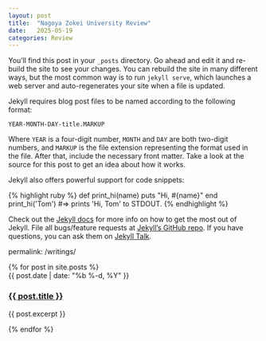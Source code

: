 ```yaml
---
layout: post
title:  "Nagoya Zokei University Review"
date:   2025-05-19 
categories: Review
---
```

You’ll find this post in your `_posts` directory. Go ahead and edit it and re-build the site to see your changes. You can rebuild the site in many different ways, but the most common way is to run `jekyll serve`, which launches a web server and auto-regenerates your site when a file is updated.

Jekyll requires blog post files to be named according to the following format:

`YEAR-MONTH-DAY-title.MARKUP`

Where `YEAR` is a four-digit number, `MONTH` and `DAY` are both two-digit numbers, and `MARKUP` is the file extension representing the format used in the file. After that, include the necessary front matter. Take a look at the source for this post to get an idea about how it works.

Jekyll also offers powerful support for code snippets:

{% highlight ruby %}
def print_hi(name)
  puts "Hi, #{name}"
end
print_hi('Tom')
#=> prints 'Hi, Tom' to STDOUT.
{% endhighlight %}

Check out the [Jekyll docs][jekyll-docs] for more info on how to get the most out of Jekyll. File all bugs/feature requests at [Jekyll’s GitHub repo][jekyll-gh]. If you have questions, you can ask them on [Jekyll Talk][jekyll-talk].

[jekyll-docs]: https://jekyllrb.com/docs/home
[jekyll-gh]:   https://github.com/jekyll/jekyll
[jekyll-talk]: https://talk.jekyllrb.com/
permalink: /writings/


<!-- Format of file name is: YEAR-MONTH-DAY-title.md -->

<div class="post-list">
  {% for post in site.posts %}
    <article class="post-item">
      <time class="post-date">{{ post.date | date: "%b %-d, %Y" }}</time>
      <h3><a href="{{ post.url }}">{{ post.title }}</a></h3>
      <p>{{ post.excerpt }}</p>
    </article>
  {% endfor %}
</div>
